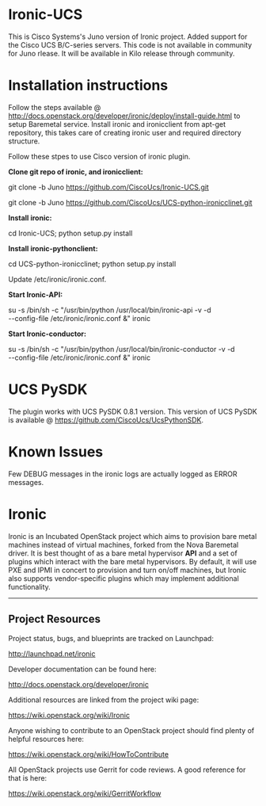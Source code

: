 Ironic-UCS
==========
This is Cisco Systems's Juno version of Ironic project. Added support
for the Cisco UCS B/C-series servers. This code is not available in
community for Juno rlease. It will be available in Kilo release through
community.

Installation instructions
=========================
Follow the steps available @
http://docs.openstack.org/developer/ironic/deploy/install-guide.html
to setup Baremetal service. Install ironic and ironicclient from apt-get
repository, this takes care of creating ironic user and required directory
structure.

Follow these stpes to use Cisco version of ironic plugin.

**Clone git repo of ironic, and ironicclient:**

  git clone -b Juno https://github.com/CiscoUcs/Ironic-UCS.git

  git clone -b Juno https://github.com/CiscoUcs/UCS-python-ironicclinet.git

**Install ironic:**

  cd Ironic-UCS; python setup.py install

**Install ironic-pythonclient:**

  cd UCS-python-ironicclinet; python setup.py install

  Update /etc/ironic/ironic.conf.

**Start Ironic-API:**

 su -s /bin/sh -c "/usr/bin/python /usr/local/bin/ironic-api -v -d \
    --config-file /etc/ironic/ironic.conf &" ironic

**Start Ironic-conductor:**

 su -s /bin/sh -c "/usr/bin/python /usr/local/bin/ironic-conductor -v -d \
    --config-file /etc/ironic/ironic.conf &" ironic


UCS PySDK
=========
The plugin works with UCS PySDK 0.8.1 version. This version of UCS PySDK
is available @ https://github.com/CiscoUcs/UcsPythonSDK.


Known Issues
============
Few DEBUG messages in the ironic logs are actually logged as ERROR messages.


Ironic
======

Ironic is an Incubated OpenStack project which aims to provision
bare metal machines instead of virtual machines, forked from the
Nova Baremetal driver. It is best thought of as a bare metal
hypervisor **API** and a set of plugins which interact with
the bare metal hypervisors. By default, it will use PXE and IPMI
in concert to provision and turn on/off machines, but Ironic
also supports vendor-specific plugins which may implement additional
functionality.

-----------------
Project Resources
-----------------

Project status, bugs, and blueprints are tracked on Launchpad:

  http://launchpad.net/ironic

Developer documentation can be found here:

  http://docs.openstack.org/developer/ironic

Additional resources are linked from the project wiki page:

  https://wiki.openstack.org/wiki/Ironic

Anyone wishing to contribute to an OpenStack project should
find plenty of helpful resources here:

  https://wiki.openstack.org/wiki/HowToContribute

All OpenStack projects use Gerrit for code reviews.
A good reference for that is here:

  https://wiki.openstack.org/wiki/GerritWorkflow

